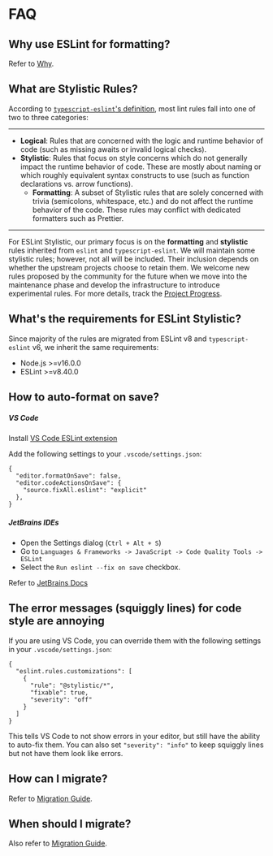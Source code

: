 # FAQ

## Why use ESLint for formatting?

Refer to [Why](/guide/why).

## What are Stylistic Rules?

According to [`typescript-eslint`'s definition](https://typescript-eslint.io/linting/troubleshooting/formatting/#eslint-core-and-formatting), most lint rules fall into one of two to three categories:

---

- **Logical**: Rules that are concerned with the logic and runtime behavior of code (such as missing awaits or invalid logical checks).
- **Stylistic**: Rules that focus on style concerns which do not generally impact the runtime behavior of code. These are mostly about naming or which roughly equivalent syntax constructs to use (such as function declarations vs. arrow functions).
  - **Formatting**: A subset of Stylistic rules that are solely concerned with trivia (semicolons, whitespace, etc.) and do not affect the runtime behavior of the code. These rules may conflict with dedicated formatters such as Prettier.

---

For ESLint Stylistic, our primary focus is on the **formatting** and **stylistic** rules inherited from `eslint` and `typescript-eslint`. We will maintain some stylistic rules; however, not all will be included. Their inclusion depends on whether the upstream projects choose to retain them. We welcome new rules proposed by the community for the future when we move into the maintenance phase and develop the infrastructure to introduce experimental rules. For more details, track the [Project Progress](/contribute/project-progress).

## What's the requirements for ESLint Stylistic?

Since majority of the rules are migrated from ESLint v8 and `typescript-eslint` v6, we inherit the same requirements:

- Node.js >=v16.0.0
- ESLint >=v8.40.0

## How to auto-format on save?

##### VS Code

Install [VS Code ESLint extension](https://marketplace.visualstudio.com/items?itemName=dbaeumer.vscode-eslint)

Add the following settings to your `.vscode/settings.json`:

```jsonc
{
  "editor.formatOnSave": false,
  "editor.codeActionsOnSave": {
    "source.fixAll.eslint": "explicit"
  },
}
```

##### JetBrains IDEs

- Open the Settings dialog (`Ctrl + Alt + S`)
- Go to `Languages & Frameworks -> JavaScript -> Code Quality Tools -> ESLint`
- Select the `Run eslint --fix on save` checkbox.

Refer to [JetBrains Docs](https://www.jetbrains.com/help/idea/eslint.html#ws_eslint_configure_run_eslint_on_save)

## The error messages (squiggly lines) for code style are annoying

If you are using VS Code, you can override them with the following settings in your `.vscode/settings.json`:

```jsonc
{
  "eslint.rules.customizations": [
    {
      "rule": "@stylistic/*",
      "fixable": true,
      "severity": "off"
    }
  ]
}
```

This tells VS Code to not show errors in your editor, but still have the ability to auto-fix them. You can also set `"severity": "info"` to keep squiggly lines but not have them look like errors.

## How can I migrate?

Refer to [Migration Guide](/guide/migration).

## When should I migrate?

Also refer to [Migration Guide](/guide/migration#when-should-i-migrate).
